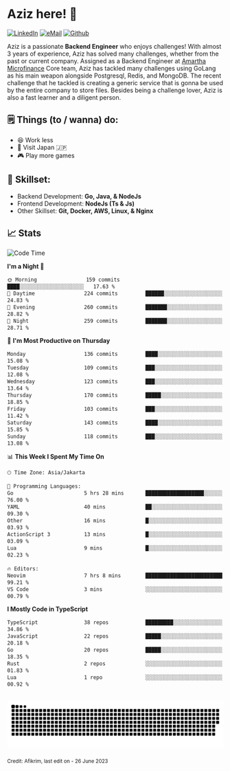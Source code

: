 # Aziz here! 👋

[![LinkedIn](https://img.shields.io/static/v1?message=afikrim&logo=linkedin&label=&color=0077B5&logoColor=white&labelColor=&style=for-the-badge)](https://www.linkedin.com/in/afikrim)
[![eMail](https://img.shields.io/static/v1?message=afikrim10@gmail.com&logo=gmail&label=&color=D14836&logoColor=white&labelColor=&style=for-the-badge)](mailto:afikrim10@gmail.com)
[![Github](https://komarev.com/ghpvc/?username=afikrim&label=Visitors&style=for-the-badge)](https://www.github.com/afikrim)

<!--Introduction-->
Aziz is a passionate **Backend Engineer** who enjoys challenges! With almost 3 years of experience, Aziz has solved many challenges, whether from the past or current company. Assigned as a Backend Engineer at [Amartha Microfinance](https://amartha.com) Core team, Aziz has tackled many challenges using GoLang as his main weapon alongside Postgresql, Redis, and MongoDB. The recent challenge that he tackled is creating a generic service that is gonna be used by the entire company to store files. Besides being a challenge lover, Aziz is also a fast learner and a diligent person.

<!--Things TODO-->
## 🗒️ Things (to / wanna) do:

- 😆 Work less
- 🚀 Visit Japan 🇯🇵
- 🎮 Play more games

<!--Skillset-->
## 🏅 Skillset:

- Backend Development: **Go, Java, & NodeJs**
- Frontend Development: **NodeJs (Ts & Js)**
- Other Skillset: **Git, Docker, AWS, Linux, & Nginx**

## 📈 Stats  

<!--START_SECTION:waka-->
![Code Time](http://img.shields.io/badge/Code%20Time-1%2C217%20hrs%2055%20mins-blue)

**I'm a Night 🦉** 

```text
🌞 Morning                159 commits         ████░░░░░░░░░░░░░░░░░░░░░   17.63 % 
🌆 Daytime                224 commits         ██████░░░░░░░░░░░░░░░░░░░   24.83 % 
🌃 Evening                260 commits         ███████░░░░░░░░░░░░░░░░░░   28.82 % 
🌙 Night                  259 commits         ███████░░░░░░░░░░░░░░░░░░   28.71 % 
```
📅 **I'm Most Productive on Thursday** 

```text
Monday                   136 commits         ████░░░░░░░░░░░░░░░░░░░░░   15.08 % 
Tuesday                  109 commits         ███░░░░░░░░░░░░░░░░░░░░░░   12.08 % 
Wednesday                123 commits         ███░░░░░░░░░░░░░░░░░░░░░░   13.64 % 
Thursday                 170 commits         █████░░░░░░░░░░░░░░░░░░░░   18.85 % 
Friday                   103 commits         ███░░░░░░░░░░░░░░░░░░░░░░   11.42 % 
Saturday                 143 commits         ████░░░░░░░░░░░░░░░░░░░░░   15.85 % 
Sunday                   118 commits         ███░░░░░░░░░░░░░░░░░░░░░░   13.08 % 
```


📊 **This Week I Spent My Time On** 

```text
🕑︎ Time Zone: Asia/Jakarta

💬 Programming Languages: 
Go                       5 hrs 28 mins       ███████████████████░░░░░░   76.00 % 
YAML                     40 mins             ██░░░░░░░░░░░░░░░░░░░░░░░   09.30 % 
Other                    16 mins             █░░░░░░░░░░░░░░░░░░░░░░░░   03.93 % 
ActionScript 3           13 mins             █░░░░░░░░░░░░░░░░░░░░░░░░   03.09 % 
Lua                      9 mins              █░░░░░░░░░░░░░░░░░░░░░░░░   02.23 % 

🔥 Editors: 
Neovim                   7 hrs 8 mins        █████████████████████████   99.21 % 
VS Code                  3 mins              ░░░░░░░░░░░░░░░░░░░░░░░░░   00.79 % 
```

**I Mostly Code in TypeScript** 

```text
TypeScript               38 repos            █████████░░░░░░░░░░░░░░░░   34.86 % 
JavaScript               22 repos            █████░░░░░░░░░░░░░░░░░░░░   20.18 % 
Go                       20 repos            █████░░░░░░░░░░░░░░░░░░░░   18.35 % 
Rust                     2 repos             ░░░░░░░░░░░░░░░░░░░░░░░░░   01.83 % 
Lua                      1 repo              ░░░░░░░░░░░░░░░░░░░░░░░░░   00.92 % 
```




<!--END_SECTION:waka-->


<br clear="both">

<div align="center">
  <img src="https://raw.githubusercontent.com/afikrim/afikrim/output/snake.svg" alt="Snake animation" />
</div>


<sub>Credit: Afikrim, last edit on - 26 June 2023</sub>
